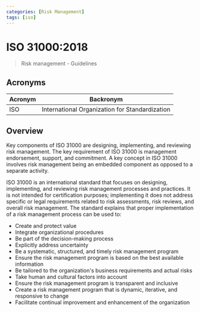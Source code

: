 ```yaml
---
categories: [Risk Management]
tags: [iso]
---
```


# ISO 31000:2018

> Risk management - Guidelines

## Acronyms

| Acronym | Backronym |
| - | - |
| ISO | International Organization for Standardization |

## Overview

Key components of ISO 31000 are designing, implementing, and reviewing risk management. The key requirement of ISO 31000 is management endorsement, support, and commitment. A key concept in ISO 31000 involves risk management being an embedded component as opposed to a separate activity.

ISO 31000 is an international standard that focuses on designing, implementing, and reviewing risk management processes and practices. It is not intended for certification purposes; implementing it does not address specific or legal requirements related to risk assessments, risk reviews, and overall risk management. The standard explains that proper implementation of a risk management process can be used to:

- Create and protect value
- Integrate organizational procedures
- Be part of the decision-making process
- Explicitly address uncertainty
- Be a systematic, structured, and timely risk management program
- Ensure the risk management program is based on the best available information
- Be tailored to the organization's business requirements and actual risks
- Take human and cultural factors into account
- Ensure the risk management program is transparent and inclusive
- Create a risk management program that is dynamic, iterative, and responsive to change
- Facilitate continual improvement and enhancement of the organization
